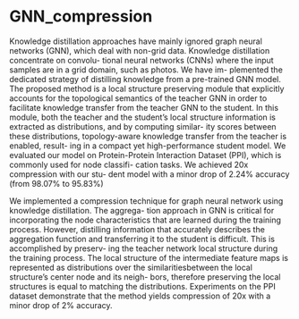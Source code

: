 # GNN_compression

Knowledge distillation approaches have mainly ignored graph neural networks (GNN), which deal with non-grid data. Knowledge distillation concentrate on convolu- tional neural networks (CNNs) where the input samples are in a grid domain, such as photos. We have im- plemented the dedicated strategy of distilling knowledge from a pre-trained GNN model. The proposed method is a local structure preserving module that explicitly accounts for the topological semantics of the teacher GNN in order to facilitate knowledge transfer from the teacher GNN to the student. In this module, both the teacher and the student’s local structure information is extracted as distributions, and by computing similar- ity scores between these distributions, topology-aware knowledge transfer from the teacher is enabled, result- ing in a compact yet high-performance student model. We evaluated our model on Protein-Protein Interaction Dataset (PPI), which is commonly used for node classifi- cation tasks. We achieved 20x compression with our stu- dent model with a minor drop of 2.24% accuracy (from 98.07% to 95.83%)

We implemented a compression technique for graph neural network using knowledge distillation. The aggrega- tion approach in GNN is critical for incorporating the node characteristics that are learned during the training process. However, distilling information that accurately describes the aggregation function and transferring it to the student is difficult. This is accomplished by preserv- ing the teacher network local structure during the training process. The local structure of the intermediate feature maps is represented as distributions over the similaritiesbetween the local structure’s center node and its neigh- bors, therefore preserving the local structures is equal to matching the distributions. Experiments on the PPI dataset demonstrate that the method yields compression of 20x with a minor drop of 2% accuracy.

